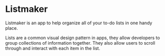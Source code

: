 # Listmaker
Listmaker is an app to help organize all of your to-do lists in one handy place.

Lists are a common visual design pattern in apps, they allow developers to group
collections of information together. They also allow users to scroll through and
interact with each item in the list.

